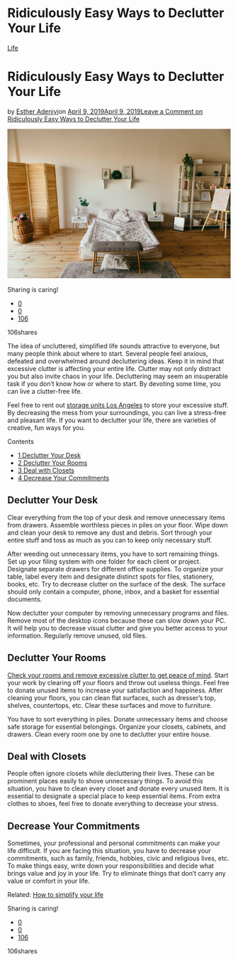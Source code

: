 # Ridiculously Easy Ways to Declutter Your Life

[Life](https://estheradeniyi.com/category/life/)
# Ridiculously Easy Ways to Declutter Your Life

by [Esther Adeniyi](https://estheradeniyi.com/author/esther-adeniyi/)on [April 9, 2019April 9, 2019](https://estheradeniyi.com/declutter-your-life/)[Leave a Comment on Ridiculously Easy Ways to Declutter Your Life](https://estheradeniyi.com/declutter-your-life/#respond)

![Esther Adeniyi, declutter your life](images\declutter-your-life.jpeg)

Sharing is caring!

- [0](https://www.facebook.com/sharer/sharer.php?u=https%3A%2F%2Festheradeniyi.com%2Fdeclutter-your-life%2F&amp;t=Ridiculously%20Easy%20Ways%20to%20Declutter%20Your%20Life)
- [0](https://twitter.com/intent/tweet?text=Ridiculously%20Easy%20Ways%20to%20Declutter%20Your%20Life&amp;url=https%3A%2F%2Festheradeniyi.com%2Fdeclutter-your-life%2F)
- [106](#)

106shares

The idea of uncluttered, simplified life sounds attractive to everyone, but many people think about where to start. Several people feel anxious, defeated and overwhelmed around decluttering ideas. Keep it in mind that excessive clutter is affecting your entire life. Clutter may not only distract you but also invite chaos in your life. Decluttering may seem an insuperable task if you don&#x2019;t know how or where to start. By devoting some time, you can live a clutter-free life.

Feel free to rent out [storage units Los Angeles](https://cheapstorageunit.com/ca/storage-units-los-angeles) to store your excessive stuff. By decreasing the mess from your surroundings, you can live a stress-free and pleasant life. If you want to declutter your life, there are varieties of creative, fun ways for you.

Contents

- [1 Declutter Your Desk](#Declutter_Your_Desk)
- [2 Declutter Your Rooms](#Declutter_Your_Rooms)
- [3 Deal with Closets](#Deal_with_Closets)
- [4 Decrease Your Commitments](#Decrease_Your_Commitments)

## Declutter Your Desk

Clear everything from the top of your desk and remove unnecessary items from drawers. Assemble worthless pieces in piles on your floor. Wipe down and clean your desk to remove any dust and debris. Sort through your entire stuff and toss as much as you can to keep only necessary stuff.

After weeding out unnecessary items, you have to sort remaining things. Set up your filing system with one folder for each client or project. Designate separate drawers for different office supplies. To organize your table, label every item and designate distinct spots for files, stationery, books, etc. Try to decrease clutter on the surface of the desk. The surface should only contain a computer, phone, inbox, and a basket for essential documents.

Now declutter your computer by removing unnecessary programs and files. Remove most of the desktop icons because these can slow down your PC. It will help you to decrease visual clutter and give you better access to your information. Regularly remove unused, old files.

## Declutter Your Rooms

[Check your rooms and remove excessive clutter to get peace of mind](https://www.huffpost.com/entry/the-best-decluttering-advice-weve-heard_n_5a0c8906e4b0b17ffce1ffb8). Start your work by clearing off your floors and throw out useless things. Feel free to donate unused items to increase your satisfaction and happiness. After cleaning your floors, you can clean flat surfaces, such as dresser&#x2019;s top, shelves, countertops, etc. Clear these surfaces and move to furniture.

You have to sort everything in piles. Donate unnecessary items and choose safe storage for essential belongings. Organize your closets, cabinets, and drawers. Clean every room one by one to declutter your entire house.

## Deal with Closets

People often ignore closets while decluttering their lives. These can be prominent places easily to shove unnecessary things. To avoid this situation, you have to clean every closet and donate every unused item. It is essential to designate a special place to keep essential items. From extra clothes to shoes, feel free to donate everything to decrease your stress.

## Decrease Your Commitments

Sometimes, your professional and personal commitments can make your life difficult. If you are facing this situation, you have to decrease your commitments, such as family, friends, hobbies, civic and religious lives, etc. To make things easy, write down your responsibilities and decide what brings value and joy in your life. Try to eliminate things that don&#x2019;t carry any value or comfort in your life.

Related: [How to simplify your life](https://estheradeniyi.com/simple-ways-to-simplify-your-life/)

Sharing is caring!

- [0](https://www.facebook.com/sharer/sharer.php?u=https%3A%2F%2Festheradeniyi.com%2Fdeclutter-your-life%2F&amp;t=Ridiculously%20Easy%20Ways%20to%20Declutter%20Your%20Life)
- [0](https://twitter.com/intent/tweet?text=Ridiculously%20Easy%20Ways%20to%20Declutter%20Your%20Life&amp;url=https%3A%2F%2Festheradeniyi.com%2Fdeclutter-your-life%2F)
- [106](#)

106shares